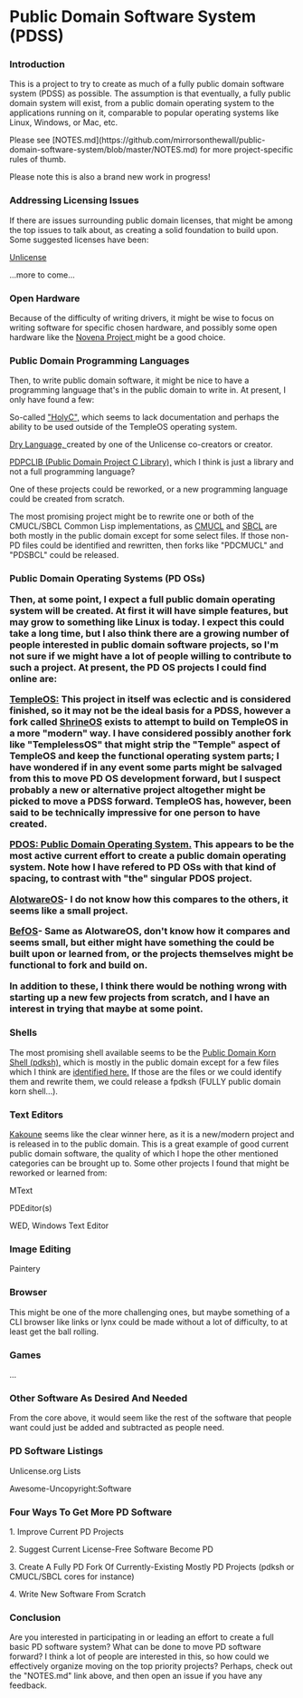 <h1> Public Domain Software System (PDSS) </h1>

<h3> Introduction </h3>
<p>
This is a project to try to create as much of a fully public domain software system (PDSS) as possible. 
The assumption is that eventually, a fully public domain system will exist, 
from a public domain operating system to the applications running on it, comparable to popular operating
systems like Linux, Windows, or Mac, etc.
</p>
<p>
Please see [NOTES.md](https://github.com/mirrorsonthewall/public-domain-software-system/blob/master/NOTES.md) for more project-specific rules of thumb. 
</p>
<p>Please note this is also a brand new work in progress!</p>

<h3> Addressing Licensing Issues </h3>
<p>If there are issues surrounding public domain licenses, that might be among the top issues to talk about, as creating a solid foundation to build upon. Some suggested licenses have been:</p>
<p> <a href="https://unlicense.org"> Unlicense </a>
<p> ...more to come... </p>

<h3> Open Hardware </h3>
<p>Because of the difficulty of writing drivers, it might be wise to focus on writing software for specific chosen hardware,
  and possibly some open hardware like the <a href="https://www.crowdsupply.com/sutajio-kosagi/novena"> Novena Project </a> might be a good choice.
  
<h3> Public Domain Programming Languages </h3>
<p>Then, to write public domain software, it might be nice to have a programming language that's in the public domain 
to write in. At present, I only have found a few:</p>
<p>So-called <a href="https://templeos.holyc.xyz/Wb/Doc/HolyC.html#l1"> "HolyC",</a> which seems to lack documentation
and perhaps the ability to be used outside of the TempleOS operating system.</p>
<p><a href="https://github.com/drylang/drylang"> Dry Language, </a>created by one of the Unlicense co-creators or creator.</p>
<p><a href="https://pdos.sourceforge.net/">PDPCLIB (Public Domain Project C Library),</a> which I think is just a library
and not a full programming language?</p>
<p>One of these projects could be reworked, or a new programming language could be created from scratch.</p>
<p>The most promising project might be to rewrite one or both of the CMUCL/SBCL Common Lisp implementations, as <a href="https://www.cons.org/cmucl/">CMUCL</a> and <a href="http://www.sbcl.org/history.html">SBCL</a> are both mostly in the public domain except for some select files. If those non-PD files could be identified and rewritten, then forks like "PDCMUCL" and "PDSBCL" could be released.

<h3> Public Domain Operating Systems (PD OSs)
<p>Then, at some point, I expect a full public domain operating system will be created. 
At first it will have simple features, but may grow to something like Linux is today. I expect this could take a long time,
but I also think there are a growing number of people interested in public domain software projects, so I'm not sure if
we might have a lot of people willing to contribute to such a project. At present, the PD OS projects I could find online are:</p>
<p><a href="https://templeos.org/"> TempleOS:</a> This project in itself was eclectic and is considered finished, so it may not be the ideal basis for a PDSS, however a fork called <a href="https://github.com/minexew/Shrine">ShrineOS</a> exists to attempt to build on TempleOS in a more "modern" way. I have considered possibly another fork like "TemplelessOS" that might strip the "Temple" aspect of TempleOS and keep the functional operating system parts; I have wondered if in any event some parts might be salvaged from this to move PD OS development forward, but I suspect probably a new or alternative project altogether might be picked to move a PDSS forward. TempleOS has, however, been said to be technically impressive for one person to have created.</p>
<p><a href="http://pdos.sourceforge.net/">PDOS: Public Domain Operating System.</a> This appears to be the most active current effort to create a public domain operating system. Note how I have refered to PD OSs with that kind of spacing, to contrast with "the" singular PDOS project.</p>
<p><a href="https://github.com/muazzamalikazmi/alotware">AlotwareOS</a>- I do not know how this compares to the others, it seems like a small project.</p>
<p><a href="https://github.com/catseye/BefOS">BefOS</a>- Same as AlotwareOS, don't know how it compares and seems small, but either might have something the could be built upon or learned from, or the projects themselves might be functional to fork and build on.</p>
<p> In addition to these, I think there would be nothing wrong with starting up a new few projects from scratch, and I have an interest in trying that maybe at some point. </p>
  
<h3> Shells </h3>
<p>The most promising shell available seems to be the <a href="https://web.archive.org/web/20040216045828/http://web.cs.mun.ca/~michael/pdksh/"> Public Domain Korn Shell (pdksh),</a> which is mostly in the public domain except for a few files which I think are <a href="https://github.com/ibara/oksh/blob/master/LEGAL">identified here.</a> If those are the files or we could identify them and rewrite them, we could release a fpdksh (FULLY public domain korn shell...).</p>

<h3>Text Editors </h3>
<p><a href="https://kakoune.org/">Kakoune</a> seems like the clear winner here, as it is a new/modern project and is released in to the public domain. This is a great example of good current public domain software, the quality of which I hope the other mentioned categories can be brought up to. Some other projects I found that might be reworked or learned from:
<p></a href="https://github.com/mamoniot/mtext">MText</a></p>
<p></a href="https://github.com/mooseman/pdeditor">PDEditor(s)</a></p>
<p></a href="https://sourceforge.net/projects/wed/">WED, Windows Text Editor</a></p>

<h3> Image Editing </h3>
<p></a href="https://github.com/timmyRS/Paintery">Paintery</a></p>

<h3> Browser </h3>
<p>This might be one of the more challenging ones, but maybe something of a CLI browser like links or lynx could be
made without a lot of difficulty, to at least get the ball rolling.</p>

<h3> Games</h3>
<p> ... </p>

<h3> Other Software As Desired And Needed </h3>
<p>From the core above, it would seem like the rest of the software that people want could just be added and subtracted as people need.</p>

<h3> PD Software Listings </h3>
<p></a href="https://unlicense.org/">Unlicense.org Lists</a></p>
<p></a href="https://github.com/johnjago/awesome-uncopyright#software">Awesome-Uncopyright:Software</a></p>

<h3> Four Ways To Get More PD Software </h3>
<p>1. Improve Current PD Projects</p>
<p>2. Suggest Current License-Free Software Become PD</p>
<p>3. Create A Fully PD Fork Of Currently-Existing Mostly PD Projects (pdksh or CMUCL/SBCL cores for instance)</p>
<p>4. Write New Software From Scratch</p>

<h3> Conclusion </h3>
<p>Are you interested in participating in or leading an effort to create a full basic PD software system?
What can be done to move PD software forward? I think a lot of people are interested in this, so how could we
effectively organize moving on the top priority projects? Perhaps, check out the "NOTES.md" link above, and
then open an issue if you have any feedback.</p>

